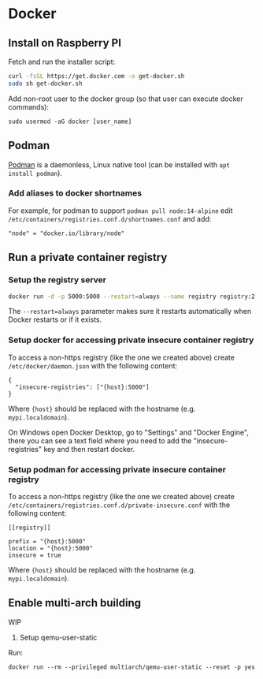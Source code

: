 # Docker

## Install on Raspberry PI

Fetch and run the installer script:

```sh
curl -fsSL https://get.docker.com -o get-docker.sh
sudo sh get-docker.sh
```

Add non-root user to the docker group (so that user can execute docker commands):

```
sudo usermod -aG docker [user_name]
```

## Podman

[Podman][1] is a daemonless, Linux native tool (can be installed with `apt install podman`).

### Add aliases to docker shortnames

For example, for podman to support `podman pull node:14-alpine` edit
`/etc/containers/registries.conf.d/shortnames.conf` and add:

```
"node" = "docker.io/library/node"
```

[1]: https://docs.podman.io/en/latest/

## Run a private container registry

### Setup the registry server

```sh
docker run -d -p 5000:5000 --restart=always --name registry registry:2
```

The `--restart=always` parameter makes sure it restarts automatically when Docker restarts or if it
exists.

### Setup docker for accessing private insecure container registry

To access a non-https registry (like the one we created above) create `/etc/docker/daemon.json` with
the following content:

```
{
  "insecure-registries": ["{host}:5000"]
}
```

Where `{host}` should be replaced with the hostname (e.g. `mypi.localdomain`).

On Windows open Docker Desktop, go to "Settings" and "Docker Engine", there you can see a text field
where you need to add the "insecure-registries" key and then restart docker.

### Setup podman for accessing private insecure container registry

To access a non-https registry (like the one we created above) create
`/etc/containers/registries.conf.d/private-insecure.conf` with the following content:

```
[[registry]]

prefix = "{host}:5000"
location = "{host}:5000"
insecure = true
```

Where `{host}` should be replaced with the hostname (e.g. `mypi.localdomain`).

## Enable multi-arch building

WIP

1. Setup qemu-user-static

Run:

```
docker run --rm --privileged multiarch/qemu-user-static --reset -p yes
```
